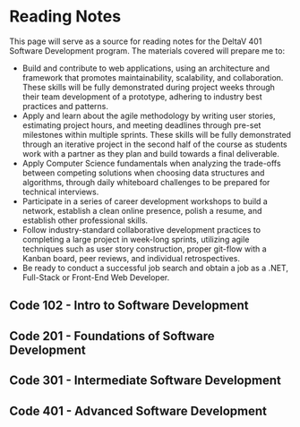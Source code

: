 # Reading Notes

This page will serve as a source for reading notes for the DeltaV 401 Software Development program.
The materials covered will prepare me to:

- Build and contribute to web applications, using an architecture and framework that promotes maintainability, scalability, and collaboration. These skills will be fully demonstrated during project weeks through their team development of a prototype, adhering to industry best practices and patterns.
- Apply and learn about the agile methodology by writing user stories, estimating project hours, and meeting deadlines through pre-set milestones within multiple sprints. These skills will be fully demonstrated through an iterative project in the second half of the course as students work with a partner as they plan and build towards a final deliverable.
- Apply Computer Science fundamentals when analyzing the trade-offs between competing solutions when choosing data structures and algorithms, through daily whiteboard challenges to be prepared for technical interviews.
- Participate in a series of career development workshops to build a network, establish a clean online presence, polish a resume, and establish other professional skills.
- Follow industry-standard collaborative development practices to completing a large project in week-long sprints, utilizing agile techniques such as user story construction, proper git-flow with a Kanban board, peer reviews, and individual retrospectives.
- Be ready to conduct a successful job search and obtain a job as a .NET, Full-Stack or Front-End Web Developer.


## Code 102 - Intro to Software Development

## Code 201 - Foundations of Software Development

## Code 301 - Intermediate Software Development

## Code 401 - Advanced Software Development
